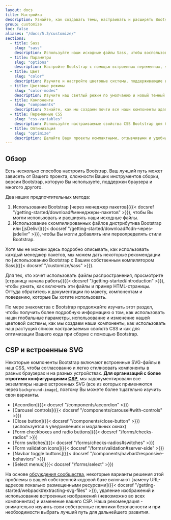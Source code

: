 ```yaml
---
layout: docs
title: Настройка
description: Узнайте, как создавать темы, настраивать и расширять Bootstrap с помощью Sass, множества глобальных опций, обширной цветовой системы и многого другого.
group: customize
toc: false
aliases: "/docs/5.3/customize/"
sections:
  - title: Sass
    slug: "sass"
    description: Используйте наши исходные файлы Sass, чтобы воспользоваться преимуществами переменных, карт, примесей и функций.
  - title: Параметры
    slug: "options"
    description: Настройте Bootstrap с помощью встроенных переменных, чтобы легко переключать глобальные настройки CSS.
  - title: Цвет
    slug: "color"
    description: Изучите и настройте цветовые системы, поддерживающие весь набор инструментов.
  - title: Цветовые режимы
    slug: "color-modes"
    description: Изучите наш светлый режим по умолчанию и новый темный режим или создайте собственные цветовые режимы самостоятельно.
  - title: Компоненты
    slug: "components"
    description: Узнайте, как мы создаем почти все наши компоненты адаптивно, используя базовые классы и классы-модификаторы.
  - title: Переменные CSS
    slug: "css-variables"
    description: Используйте настраиваемые свойства CSS Bootstrap для быстрого и перспективного проектирования и разработки.
  - title: Оптимизация
    slug: "optimize"
    description: Делайте Ваши проекты компактными, отзывчивыми и удобными в обслуживании, чтобы Вы могли обеспечить лучший опыт.
---
```


## Обзор

Есть несколько способов настроить Bootstrap. Ваш лучший путь может зависеть от Вашего проекта, сложности Ваших инструментов сборки, версии Bootstrap, которую Вы используете, поддержки браузера и многого другого.

Два наших предпочтительных метода:

1. Использование Bootstrap [через менеджер пакетов]({{< docsref "/getting-started/download#менеджеры-пакетов" >}}), чтобы Вы могли использовать и расширять наши исходные файлы.
2. Использование скомпилированных файлов дистрибутива Bootstrap или [jsDelivr]({{< docsref "/getting-started/download#cdn-через-jsdelivr" >}}), чтобы Вы могли добавлять или переопределять стили Bootstrap.

Хотя мы не можем здесь подробно описывать, как использовать каждый менеджер пакетов, мы можем дать некоторые рекомендации по [использованию Bootstrap с Вашим собственным компилятором Sass]({{< docsref "/customize/sass" >}}).

Для тех, кто хочет использовать файлы распространения, просмотрите [страницу начала работы]({{< docsref "/getting-started/introduction" >}}), чтобы узнать, как включить эти файлы и пример HTML-страницы. Оттуда обратитесь к документации по макету, компонентам и поведению, которые Вы хотите использовать.

По мере знакомства с Bootstrap продолжайте изучать этот раздел, чтобы получить более подробную информацию о том, как использовать наши глобальные параметры, использование и изменение нашей цветовой системы, как мы создаем наши компоненты, как использовать наш растущий список настраиваемых свойств CSS и как для оптимизации Вашего кода при сборке с помощью Bootstrap.

## CSP и встроенные SVG

Некоторые компоненты Bootstrap включают встроенные SVG-файлы в наш CSS, чтобы согласованно и легко стилизовать компоненты в разных браузерах и на разных устройствах. **Для организаций с более строгими конфигурациями <abbr title="Политика безопасности контента">CSP</abbr>**, мы задокументировали все экземпляры наших встроенных SVG (все из которых применяются через `background-image`), поэтому Вы можете более тщательно изучить свои варианты.

- [Accordion]({{< docsref "/components/accordion" >}})
- [Carousel controls]({{< docsref "/components/carousel#with-controls" >}})
- [Close button]({{< docsref "/components/close-button" >}}) (используется в уведомлениях и модальных окнах)
- [Form checkboxes and radio buttons]({{< docsref "/forms/checks-radios" >}})
- [Form switches]({{< docsref "/forms/checks-radios#switches" >}})
- [Form validation icons]({{< docsref "/forms/validation#server-side" >}})
- [Navbar toggle buttons]({{< docsref "/components/navbar#responsive-behaviors" >}})
- [Select menus]({{< docsref "/forms/select" >}})

На основе [обсуждения сообщества](https://github.com/twbs/bootstrap/issues/25394), некоторые варианты решения этой проблемы в вашей собственной кодовой базе включают [замену URL-адресов локально размещенными ресурсами]({{< docsref "/getting-started/webpack#extracting-svg-files" >}}), удаление изображений и использование встроенных изображений (невозможно во всех компонентах) и изменение вашего CSP. Наша рекомендация - внимательно изучить свои собственные политики безопасности и при необходимости выбрать лучший путь для дальнейшего развития.
